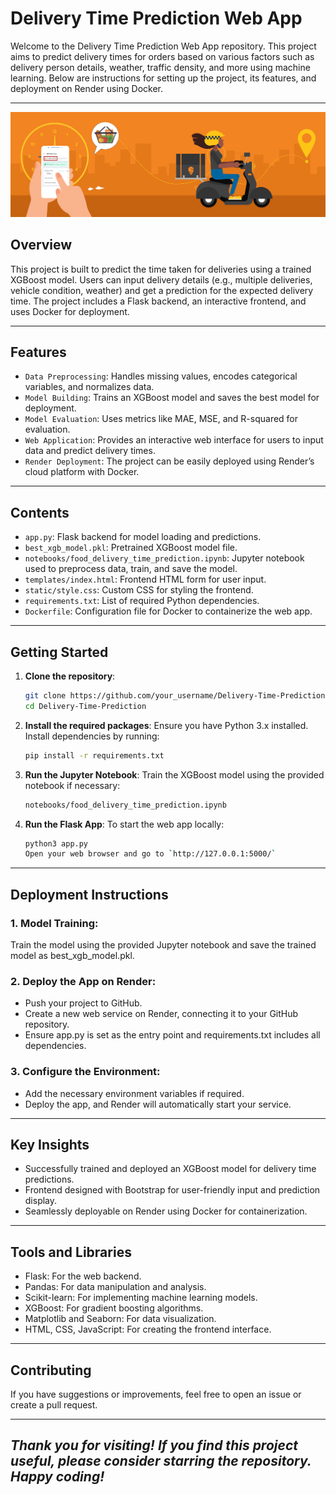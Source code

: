# Delivery Time Prediction Web App

Welcome to the Delivery Time Prediction Web App repository. This project aims to predict delivery times for orders based on various factors such as delivery person details, weather, traffic density, and more using machine learning. Below are instructions for setting up the project, its features, and deployment on Render using Docker.

---

<div align="center">
  <img src="./delivery_image.png" alt="Delivery Image" style="border:none;">
</div>

## Overview

This project is built to predict the time taken for deliveries using a trained XGBoost model. Users can input delivery details (e.g., multiple deliveries, vehicle condition, weather) and get a prediction for the expected delivery time. The project includes a Flask backend, an interactive frontend, and uses Docker for deployment.

---

## Features

- `Data Preprocessing`: Handles missing values, encodes categorical variables, and normalizes data.
- `Model Building`: Trains an XGBoost model and saves the best model for deployment.
- `Model Evaluation`: Uses metrics like MAE, MSE, and R-squared for evaluation.
- `Web Application`: Provides an interactive web interface for users to input data and predict delivery times.
- `Render Deployment`: The project can be easily deployed using Render’s cloud platform with Docker.

---

## Contents

- `app.py`: Flask backend for model loading and predictions.
- `best_xgb_model.pkl`: Pretrained XGBoost model file.
- `notebooks/food_delivery_time_prediction.ipynb`: Jupyter notebook used to preprocess data, train, and save the model.
- `templates/index.html`: Frontend HTML form for user input.
- `static/style.css`: Custom CSS for styling the frontend.
- `requirements.txt`: List of required Python dependencies.
- `Dockerfile`: Configuration file for Docker to containerize the web app.

---

## Getting Started

1. **Clone the repository**:
   ```bash
   git clone https://github.com/your_username/Delivery-Time-Prediction.git
   cd Delivery-Time-Prediction
   
2. **Install the required packages**:
   Ensure you have Python 3.x installed. Install dependencies by running:
   ```bash
   pip install -r requirements.txt
   
4. **Run the Jupyter Notebook**:
   Train the XGBoost model using the provided notebook if necessary:
   ```bash
   notebooks/food_delivery_time_prediction.ipynb

5. **Run the Flask App**:
   To start the web app locally:
   ```bash
   python3 app.py
   Open your web browser and go to `http://127.0.0.1:5000/`

---

## Deployment Instructions

### 1. Model Training: 

Train the model using the provided Jupyter notebook and save the trained model as best_xgb_model.pkl.

### 2. Deploy the App on Render:

- Push your project to GitHub.
- Create a new web service on Render, connecting it to your GitHub repository.
- Ensure app.py is set as the entry point and requirements.txt includes all dependencies.

### 3. Configure the Environment:

- Add the necessary environment variables if required.
- Deploy the app, and Render will automatically start your service.

---

## Key Insights

- Successfully trained and deployed an XGBoost model for delivery time predictions.
- Frontend designed with Bootstrap for user-friendly input and prediction display.
- Seamlessly deployable on Render using Docker for containerization.

---

## Tools and Libraries

- Flask: For the web backend.
- Pandas: For data manipulation and analysis.
- Scikit-learn: For implementing machine learning models.
- XGBoost: For gradient boosting algorithms.
- Matplotlib and Seaborn: For data visualization.
- HTML, CSS, JavaScript: For creating the frontend interface.

---

## Contributing
If you have suggestions or improvements, feel free to open an issue or create a pull request.

---

## *Thank you for visiting! If you find this project useful, please consider starring the repository. Happy coding!*
